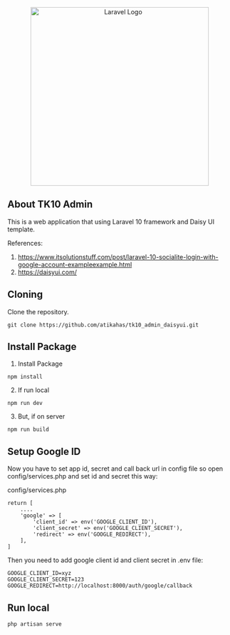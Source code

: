 <head>
  <script src="https://cdnjs.cloudflare.com/ajax/libs/clipboard.js/2.0.8/clipboard.min.js"></script>
</head>

<p align="center"><a href="https://laravel.com" target="_blank"><img src="https://raw.githubusercontent.com/laravel/art/master/logo-lockup/5%20SVG/2%20CMYK/1%20Full%20Color/laravel-logolockup-cmyk-red.svg" width="400" alt="Laravel Logo"></a></p>

## About TK10 Admin 
This is a web application that using Laravel 10 framework and Daisy UI template.

References:
1. https://www.itsolutionstuff.com/post/laravel-10-socialite-login-with-google-account-exampleexample.html
2. https://daisyui.com/


## Cloning

Clone the repository.
```
git clone https://github.com/atikahas/tk10_admin_daisyui.git
```

## Install Package

1. Install Package
```
npm install
```

2. If run local
```
npm run dev
```

3. But, if on server
```
npm run build
```

## Setup Google ID
Now you have to set app id, secret and call back url in config file so open config/services.php and set id and secret this way:

config/services.php
```
return [
    ....
    'google' => [
        'client_id' => env('GOOGLE_CLIENT_ID'),
        'client_secret' => env('GOOGLE_CLIENT_SECRET'),
        'redirect' => env('GOOGLE_REDIRECT'),
    ],
]
```

Then you need to add google client id and client secret in .env file:
```
GOOGLE_CLIENT_ID=xyz
GOOGLE_CLIENT_SECRET=123
GOOGLE_REDIRECT=http://localhost:8000/auth/google/callback
```

## Run local
```
php artisan serve
```